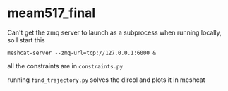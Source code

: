 # meam517_final

Can't get the zmq server to launch as a subprocess when running locally, so I start this 

`meshcat-server --zmq-url=tcp://127.0.0.1:6000 &`

all the constraints are in `constraints.py`

running `find_trajectory.py` solves the dircol and plots it in meshcat